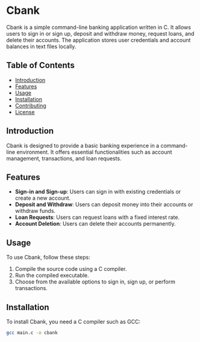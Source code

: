 # Cbank

Cbank is a simple command-line banking application written in C. It allows users to sign in or sign up, deposit and withdraw money, request loans, and delete their accounts. The application stores user credentials and account balances in text files locally.

## Table of Contents

- [Introduction](#introduction)
- [Features](#features)
- [Usage](#usage)
- [Installation](#installation)
- [Contributing](#contributing)
- [License](#license)

## Introduction

Cbank is designed to provide a basic banking experience in a command-line environment. It offers essential functionalities such as account management, transactions, and loan requests.

## Features

- **Sign-in and Sign-up**: Users can sign in with existing credentials or create a new account.
- **Deposit and Withdraw**: Users can deposit money into their accounts or withdraw funds.
- **Loan Requests**: Users can request loans with a fixed interest rate.
- **Account Deletion**: Users can delete their accounts permanently.

## Usage

To use Cbank, follow these steps:

1. Compile the source code using a C compiler.
2. Run the compiled executable.
3. Choose from the available options to sign in, sign up, or perform transactions.

## Installation

To install Cbank, you need a C compiler such as GCC:

```bash
gcc main.c -o cbank

